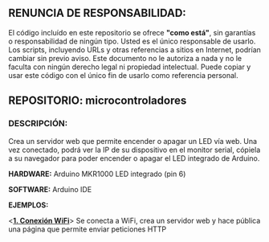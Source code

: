 ## RENUNCIA DE RESPONSABILIDAD:
El código incluído en este repositorio se ofrece **"como está"**, sin garantías o responsabilidad de ningún tipo. Usted es el único responsable de usarlo. Los scripts, incluyendo URLs y otras referencias a sitios en Internet, podrían cambiar sin previo aviso. Este documento no le autoriza a nada y no le faculta con ningún derecho legal ni propiedad intelectual. Puede copiar y usar este código con el único fin de usarlo como referencia personal.

## REPOSITORIO: microcontroladores

### DESCRIPCIÓN:
Crea un servidor web que permite encender o apagar un LED vía web.
Una vez conectado, podrá ver la IP de su dispositivo en el monitor serial, cópiela a su navegador para poder encender o apagar el LED integrado de Arduino.


**HARDWARE:** Arduino MKR1000 LED integrado (pin 6)

**SOFTWARE:** Arduino IDE

**EJEMPLOS:**

<**[1. Conexión WiFi](https://github.com/mauricioge/microcontroladores/)**> Se conecta a WiFi, crea un servidor web y hace pública una página que permite enviar peticiones HTTP
